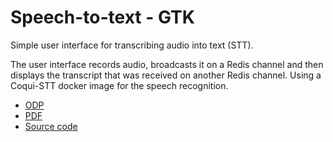 # Speech-to-text - GTK

Simple user interface for transcribing audio into text (STT).

The user interface records audio, broadcasts it on a Redis channel and then displays the transcript that was received on another Redis channel. Using a Coqui-STT docker image for the speech recognition.


* [ODP](stt_with_gtk.odp)
* [PDF](stt_with_gtk.pdf)
* [Source code](https://github.com/waikato-ufdl/gtk-audio-transcribe)
